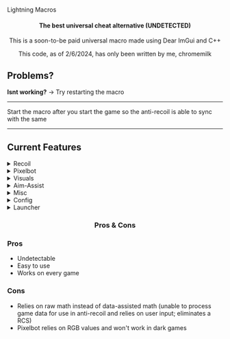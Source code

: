 # <h1 align="center">
Lightning Macros
</h1>

<h4 align="center">
The best universal cheat alternative (UNDETECTED)
</h4>

<p align="center">
This is a soon-to-be paid universal macro made using Dear ImGui and C++
</p>

<p align="center">
This code, as of 2/6/2024, has only been written by me, chromemilk
</p>

## Problems?

**Isnt working?** -> Try restarting the macro

---

Start the macro after you start the game so the anti-recoil is able to sync with the same

---

## Current Features

<details>
<summary>Recoil</summary>

- Vertical and horizontal anti-recoil
- Smoothing
- Multiplier
- Humanizer
- Presets

</details>

<details>
<summary>Pixelbot</summary>

- Adjustable accuracy
- Debug

</details>

<details>
<summary>Visuals</summary>

- External crosshair
- Adjustable opacity
- Adjustable size

</details>

<details>
<summary>Aim-Assist</summary>

- Moves your cursor from left to right
- Adjustable fov
- Adjustable Strength

</details>

<details>
<summary>Misc</summary>

- Fps counter
- Style changer
- Low impact

</details>

<details>
<summary>Config</summary>

- Add configs
- Delete configs

</details>

<details>
<summary>Launcher</summary>

- Standalone crosshair
- Macro
- File checker
- Uninstaller

</details>

<h3 align="center">
Pros & Cons
</h3>

<h3>Pros</h3>

- Undetectable
- Easy to use
- Works on every game

<h3>Cons</h3>

- Relies on raw math instead of data-assisted math (unable to process game data for use in anti-recoil and relies on user input; eliminates a RCS)
- Pixelbot relies on RGB values and won't work in dark games
